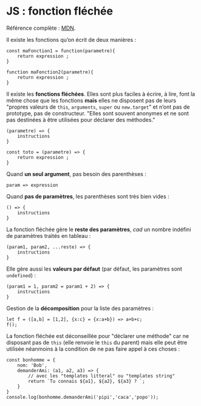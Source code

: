 # JS : fonction fléchée
Référence complète : [MDN](https://developer.mozilla.org/fr/docs/Web/JavaScript/Reference/Fonctions/Fonctions_fl%C3%A9ch%C3%A9es "Fonctions fléchées sur MDN").

Il existe les fonctions qu’on écrit de deux manières :
```
const maFonction1 = function(parametre){
	return expression ;
}
```
```
function maFonction2(parametre){
	return expression ;
}
```
Il existe les **fonctions fléchées**. Elles sont plus faciles à écrire, à lire, font la même chose que les fonctions **mais** elles ne disposent pas de leurs  "propres valeurs de `this`, `arguments`, `super` ou `new.target`" et n’ont pas de prototype, pas de constructeur. "Elles sont souvent anonymes et ne sont pas destinées à être utilisées pour déclarer des méthodes."
```
(parametre) => {
	instructions
}
```
```
const toto = (parametre) => {
	return expression ;
}
```
Quand **un seul argument**, pas besoin des parenthèses :
```
param => expression
```
Quand **pas de paramètres**, les parenthèses sont très bien vides :
```
() => {
	instructions
}
```
La fonction fléchée gère le **reste des paramètres**, *cad* un nombre indéfini de paramètres traités en tableau :
```
(param1, param2, ...reste) => {
	instructions
}
```
Elle gère aussi les **valeurs par défaut** (par défaut, les paramètres sont `undefined`) :
```
(param1 = 1, param2 = param1 + 2) => {
	instructions
}
```
Gestion de la **décomposition** pour la liste des paramètres :
```
let f = ([a,b] = [1,2], {x:c} = {x:a+b}) => a+b+c;
f();  
```
La fonction fléchée est déconseillée pour "déclarer une méthode" car ne disposant pas de `this` (elle renvoie le `this` du parent) mais elle peut être utilisée néanmoins à la condition de ne pas faire appel à ces choses :
```
const bonhomme = {
	nom: 'Bob',
	demanderAmi: (a1, a2, a3) => {
		// avec les "templates litteral" ou "templates string"
		return `Tu connais ${a1}, ${a2}, ${a3} ? `;
	}
}
console.log(bonhomme.demanderAmi('pipi','caca','popo'));
```
